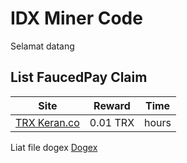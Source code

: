 # IDX Miner Code
Selamat datang

## List FaucedPay Claim
Site | Reward | Time 
------------|--------------|------------
[TRX Keran.co](https://keran.co/TRX/index.php?Claim=TRX) | 0.01 TRX | hours

Liat file dogex
[Dogex](https://github.com/idxminer/DogeAddress)
